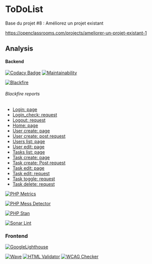 # ToDoList

Base du projet #8 : Améliorez un projet existant

https://openclassrooms.com/projects/ameliorer-un-projet-existant-1

## Analysis

#### Backend
[![Codacy Badge](https://app.codacy.com/project/badge/Grade/0cd023ab766d483baf47fec2ae63e44d)](https://www.codacy.com/gh/bigboss-oualid/project_8/dashboard?utm_source=github.com&amp;utm_medium=referral&amp;utm_content=bigboss-oualid/project_8&amp;utm_campaign=Badge_Grade)
[![Maintainability](https://api.codeclimate.com/v1/badges/97a9d2ac6577bfbea5bc/maintainability)](https://codeclimate.com/github/bigboss-oualid/project_8/maintainability)

[![Blackfire](https://img.shields.io/badge/Blackfire-v1.24.1-E03C31)](https://blackfire.io)

###### Blackfire reports
*   [Login: page](https://blackfire.io/profiles/add075e4-4f85-412b-a4a2-f544e1cd9287/graph)
*   [Login_check: request](https://blackfire.io/profiles/505dfc89-4da4-4613-96ea-f9eb13da8078/graph)
*   [Logout: request](https://blackfire.io/profiles/582073f5-ce30-4051-b6e2-0df39e5b79e9/graph)
*   [Home: page](https://blackfire.io/profiles/a7b6fd8d-e171-4a2f-8e8d-4d8c2f1e4206/graph)
*   [User create: page](https://blackfire.io/profiles/3456d08b-9c65-4aab-8fdc-523be08f59d8/graph)
*   [User create: post request](https://blackfire.io/profiles/6bb9c9b5-f39f-4875-903a-fffacdccd8ae/graph)
*   [Users list: page](https://blackfire.io/profiles/390323d0-0a66-46ef-ba17-8b3a42ba56d3/graph)
*   [User edit: page](https://blackfire.io/profiles/fd8f5516-6e90-429f-9b63-d4958209efbb/graph)
*   [Tasks list: page](https://blackfire.io/profiles/45bf7bca-9146-41f2-9ca1-d7524a71e393/graph)
*   [Task create: page ](https://blackfire.io/profiles/8f01d7e3-6825-4305-b8b9-aacd7b7ca4d0/graph)
*   [Task create: Post request](https://blackfire.io/profiles/c5a294e8-52ae-4bf7-8c92-a08860429fb5/graph)
*   [Task edit: page](https://blackfire.io/profiles/d48c9f5e-6715-4d88-8513-6fd5b7362eab/graph)
*   [Task edit: request](https://blackfire.io/profiles/3bd80369-7824-4550-bcdd-103940972616/graph)
*   [Task toggle: request](https://blackfire.io/profiles/0cc54cec-3dea-429b-bfc7-fe9420e65189/graph)
*   [Task delete: request](https://blackfire.io/profiles/75c97878-b9f4-446d-9629-9316d02a0d49/graph)



[![PHP Metrics](https://img.shields.io/badge/PHP_Metrics-V2.7.4-green)](https://github.com/bigboss-oualid/project_8/blob/release/v1.0.0/analysis/backend/metrics/ "show report")

[![PHP Mess Detector](https://img.shields.io/badge/PHP_MD-v2.9.1-204A87)](https://github.com/bigboss-oualid/project_8/blob/release/v1.0.0/analysis/backend/messDetector "show report")

[![PHP Stan](https://img.shields.io/badge/PHP_Stan-v0.11.16-476BA0)](https://github.com/bigboss-oualid/project_8/blob/release/v1.0.0/analysis/backend/stan "show report")

[![Sonar Lint](https://img.shields.io/badge/Sonar_Lint-v0.11.16-C51F28)](https://www.sonarlint.org/ "used locally")

### Frontend
 [![GoogleLighthouse](https://img.shields.io/badge/Google_Lighthouse-v100.0.0.2-F4512A)](https://github.com/bigboss-oualid/project_8/blob/release/v1.0.0/analysis/frontend/google-lighthouse "show report")
 
 [![Wave](https://img.shields.io/badge/Wave-v3.1.2-4877B5)](https://wave.webaim.org/ "used locally")
 [![HTML Validator](https://img.shields.io/badge/HTMLValidator-v0.9.8.9-43BF4A)](http://users.skynet.be/mgueury/mozilla/ "used locally") 
 [![WCAG Checker](https://img.shields.io/badge/WCAG-v0.96.0-222222)](https://ainspector.github.io/ "used locally")